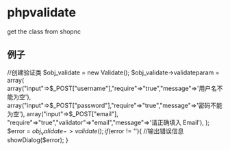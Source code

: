 # phpvalidate
get the class from shopnc

## 例子
//创建验证类
$obj_validate = new Validate();
$obj_validate->validateparam = array(
  array("input"=>$_POST["username"],"require"=>"true","message"=>'用户名不能为空'),
  array("input"=>$_POST["password"],"require"=>"true","message"=>'密码不能为空'),
  array("input"=>$_POST["email"], "require"=>"true","validator"=>"email","message"=>'请正确填入
  Email'),
);
$error = $obj_validate->validate();
if ($error != ''){
  //输出错误信息
  showDialog($error);
}

